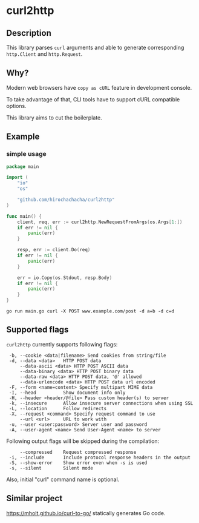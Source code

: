 curl2http
====

Description
-----------

This library parses `curl` arguments and able to generate corresponding `http.Client` and `http.Request`.

Why?
-----------

Modern web browsers have `copy as cURL` feature in development console.

To take advantage of that, CLI tools have to support cURL compatible options.

This library aims to cut the boilerplate.

Example
-----------

### simple usage

```go
package main

import (
	"io"
	"os"

	"github.com/hirochachacha/curl2http"
)

func main() {
	client, req, err := curl2http.NewRequestFromArgs(os.Args[1:])
	if err != nil {
		panic(err)
	}

	resp, err := client.Do(req)
	if err != nil {
		panic(err)
	}

	err = io.Copy(os.Stdout, resp.Body)
	if err != nil {
		panic(err)
	}
}
```

```
go run main.go curl -X POST www.example.com/post -d a=b -d c=d
```

Supported flags
-----------

`curl2http` currently supports following flags:

```
 -b, --cookie <data|filename> Send cookies from string/file
 -d, --data <data>   HTTP POST data
     --data-ascii <data> HTTP POST ASCII data
     --data-binary <data> HTTP POST binary data
     --data-raw <data> HTTP POST data, '@' allowed
     --data-urlencode <data> HTTP POST data url encoded
 -F, --form <name=content> Specify multipart MIME data
 -I, --head          Show document info only
 -H, --header <header/@file> Pass custom header(s) to server
 -k, --insecure      Allow insecure server connections when using SSL
 -L, --location      Follow redirects
 -X, --request <command> Specify request command to use
     --url <url>     URL to work with
 -u, --user <user:password> Server user and password
 -A, --user-agent <name> Send User-Agent <name> to server
```

Following output flags will be skipped during the compilation:

```
     --compressed    Request compressed response
 -i, --include       Include protocol response headers in the output
 -S, --show-error    Show error even when -s is used
 -s, --silent        Silent mode
```

Also, initial "curl" command name is optional.

Similar project
---------------

https://mholt.github.io/curl-to-go/ statically generates Go code.
